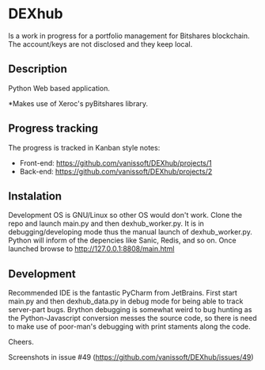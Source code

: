 # DEXhub
Is a work in progress for a portfolio management for Bitshares blockchain.
The account/keys are not disclosed and they keep local. 

## Description
Python Web based application.

*Makes use of Xeroc's pyBitshares library.

## Progress tracking
The progress is tracked in Kanban style notes:
* Front-end: https://github.com/vanissoft/DEXhub/projects/1
* Back-end: https://github.com/vanissoft/DEXhub/projects/2

## Instalation
Development OS is GNU/Linux so other OS would don't work.
Clone the repo and launch main.py and then dexhub_worker.py. It is in debugging/developing mode thus the manual launch of dexhub_worker.py.
Python will inform of the depencies like Sanic, Redis, and so on.
Once launched browse to http://127.0.0.1:8808/main.html

## Development
Recommended IDE is the fantastic PyCharm from JetBrains.
First start main.py and then dexhub_data.py in debug mode for being able to track server-part bugs.
Brython debugging is somewhat weird to bug hunting as the Python-Javascript conversion messes the source code, so there is need to make use of poor-man's debugging with print staments along the code.

Cheers.


Screenshots in issue #49 (https://github.com/vanissoft/DEXhub/issues/49)
